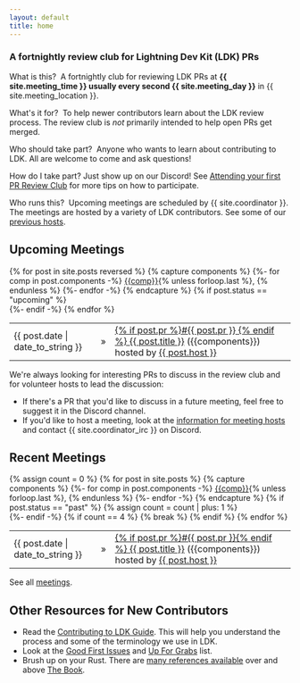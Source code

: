 ```yaml
---
layout: default
title: home
---
```

### A fortnightly review club for Lightning Dev Kit (LDK) PRs

<span class="question">What is this?</span> &nbsp;A fortnightly club for reviewing
LDK PRs at **{{ site.meeting_time }} usually every second {{ site.meeting_day }}** in
{{ site.meeting_location }}.

<span class="question">What's it for?</span> &nbsp;To help newer contributors
learn about the LDK review process. The review club is *not* primarily
intended to help open PRs get merged.

<span class="question">Who should take part?</span> &nbsp;Anyone who wants to
learn about contributing to LDK. All are welcome to come and ask
questions!

<span class="question">How do I take part?</span> Just show up on our Discord!
See [Attending your first PR Review Club](/your-first-meeting/) for more tips
on how to participate.

<span class="question">Who runs this?</span> &nbsp;Upcoming meetings are
scheduled by {{ site.coordinator }}.
The meetings are hosted by a variety of LDK contributors. See
some of our [previous hosts](/meetings-hosts/).

## Upcoming Meetings

<table>
{% for post in site.posts reversed %}
  {% capture components %}
  {%- for comp in post.components -%}
    <a href="/meetings-components/#{{comp}}">{{comp}}</a>{% unless forloop.last %}, {% endunless %}
  {%- endfor -%}
  {% endcapture %}
  {% if post.status == "upcoming" %}
    <tr>
      <div class="home-posts-post">
        <td class="Home-posts-post-date">{{ post.date | date_to_string }}</td>
        <td class="Home-posts-post-arrow">&raquo;</td>
        <td><a class="Home-posts-post-title" href="{{ post.url }}">{% if post.pr %}#{{ post.pr }} {% endif %} {{ post.title }}</a>
        ({{components}})
        <span class="host">hosted by
        <a class="host" href="/meetings-hosts/#{{post.host}}">{{ post.host }}</a>
        </span></td>
      </div>
    </tr>
  {%- endif -%}
{% endfor %}
</table>

We're always looking for interesting PRs to discuss in the review club and for
volunteer hosts to lead the discussion:

- If there's a PR that you'd like to discuss in a future meeting, feel free to suggest it in the Discord channel.
- If you'd like to host a meeting, look at the [information for meeting
  hosts](/hosting) and contact {{ site.coordinator_irc }} on Discord.

## Recent Meetings

<table>
{% assign count = 0 %}
{% for post in site.posts %}
  {% capture components %}
  {%- for comp in post.components -%}
    <a href="/meetings-components/#{{comp}}">{{comp}}</a>{% unless forloop.last %}, {% endunless %}
  {%- endfor -%}
  {% endcapture %}
  {% if post.status == "past" %}
    {% assign count = count | plus: 1 %}
    <tr>
      <div class="home-posts-post">
        <td class="Home-posts-post-date">{{ post.date | date_to_string }}</td>
        <td class="Home-posts-post-arrow">&raquo;</td>
        <td><a class="Home-posts-post-title" href="{{ post.url }}">{% if post.pr %}#{{ post.pr }}{% endif %} {{ post.title }}</a>
        ({{components}})
        <span class="host">hosted by <a class="host" href="/meetings-hosts/#{{post.host}}">{{ post.host }}</a></span></td>
      </div>
    </tr>
  {%- endif -%}
  {% if count == 4 %}
    {% break %}
  {% endif %}
{% endfor %}
</table>

See all [meetings](/meetings/).

## Other Resources for New Contributors

- Read the [Contributing to LDK
  Guide](https://github.com/lightningdevkit/rust-lightning/blob/main/CONTRIBUTING.md). This
  will help you understand the process and some of the terminology we use in
  LDK.
- Look at the [Good First
  Issues](https://github.com/lightningdevkit/rust-lightning/issues?q=is%3aissue+is%3aopen+label%3a%22good+first+issue%22)
  and [Up For
  Grabs](https://github.com/lightningdevkit/rust-lightning/issues?utf8=%e2%9c%93&q=label%3a%22up+for+grabs%22)
  list.
- Brush up on your Rust. There are [many references
  available](https://github.com/rust-unofficial/awesome-rust#resources) over and above [The Book](https://doc.rust-lang.org/book/).


